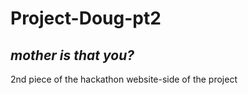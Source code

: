 # Project-Doug-pt2
## *mother is that you?*

2nd piece of the hackathon website-side of the project
